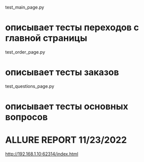 test_main_page.py 
# описывает тесты переходов с главной страницы

test_order_page.py 
# описывает тесты заказов 

test_questions_page.py
# описывает тесты основных вопросов 

# ALLURE REPORT 11/23/2022
http://192.168.1.10:62314/index.html

